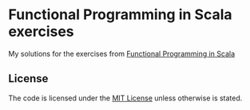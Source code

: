 # Functional Programming in Scala exercises
My solutions for the exercises from [Functional Programming in Scala]

## License
The code is licensed under the [MIT License] unless otherwise is stated.

[Functional Programming in Scala]:	http://www.manning.com/bjarnason/
[MIT License]:						http://opensource.org/licenses/MIT

